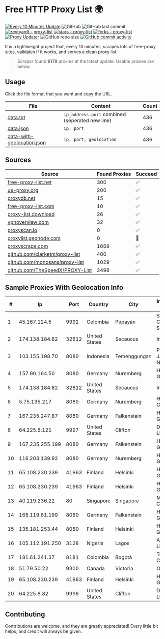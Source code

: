 
# Free HTTP Proxy List 🌍

[![Every 10 Minutes Update](https://github.com/mertguvencli/http-proxy-list/actions/workflows/main.yml/badge.svg?branch=main)](https://github.com/mertguvencli/http-proxy-list/actions/workflows/main.yml)
![GitHub](https://img.shields.io/github/license/mertguvencli/http-proxy-list)
![GitHub last commit](https://img.shields.io/github/last-commit/mertguvencli/http-proxy-list)
[![zevtyardt - proxy-list](https://img.shields.io/static/v1?label=zevtyardt&message=proxy-list&color=blue&logo=github)](https://github.com/zevtyardt/proxy-list "Go to GitHub repo")
[![stars - proxy-list](https://img.shields.io/github/stars/zevtyardt/proxy-list?style=social)](https://github.com/zevtyardt/proxy-list)
[![forks - proxy-list](https://img.shields.io/github/forks/zevtyardt/proxy-list?style=social)](https://github.com/zevtyardt/proxy-list)
[![Proxy Updater](https://github.com/zevtyardt/proxy-list/workflows/Proxy%20Updater/badge.svg)](https://github.com/zevtyardt/proxy-list/actions?query=workflow:"Proxy+Updater")
![GitHub repo size](https://img.shields.io/github/repo-size/zevtyardt/proxy-list)
[![GitHub commit activity](https://img.shields.io/github/commit-activity/m/zevtyardt/proxy-list?logo=commits)](https://github.com/zevtyardt/proxy-list/commits/main)

It is a lightweight project that, every 10 minutes, scrapes lots of free-proxy sites, validates if it works, and serves a clean proxy list.

> Scraper found **6179** proxies at the latest update. Usable proxies are below.

## Usage

Click the file format that you want and copy the URL.

|File|Content|Count|
|----|-------|-----|
|[data.txt](https://raw.githubusercontent.com/mertguvencli/http-proxy-list/main/proxy-list/data.txt)|`ip_address:port` combined (seperated new line)|436|
|[data.json](https://raw.githubusercontent.com/mertguvencli/http-proxy-list/main/proxy-list/data.json)|`ip, port`|436|
|[data-with-geolocation.json](https://raw.githubusercontent.com/mertguvencli/http-proxy-list/main/proxy-list/data-with-geolocation.json)|`ip, port, geolocation`|436|

## Sources

|Source|Found Proxies|Succeed|
|------|-------------|-------|
|[free-proxy-list.net](https://free-proxy-list.net)|300|✅|
|[us-proxy.org](https://www.us-proxy.org)|200|✅|
|[proxydb.net](http://proxydb.net)|15|✅|
|[free-proxy-list.com](https://free-proxy-list.com/?page=&port=&type%5B%5D=http&type%5B%5D=https&up_time=0&search=Search)|10|✅|
|[proxy-list.download](https://www.proxy-list.download/HTTP)|26|✅|
|[vpnoverview.com](https://vpnoverview.com/privacy/anonymous-browsing/free-proxy-servers)|32|✅|
|[proxyscan.io](https://www.proxyscan.io)|0|✅|
|[proxylist.geonode.com](https://proxylist.geonode.com/api/proxy-list?limit=300&page=1&sort_by=lastChecked&sort_type=desc&protocols=http,https)|0|🚫|
|[proxyscrape.com](https://api.proxyscrape.com/v2/?request=displayproxies&protocol=http&timeout=10000&country=all&ssl=all&anonymity=all)|1669|✅|
|[github.com/clarketm/proxy-list](https://raw.githubusercontent.com/clarketm/proxy-list/master/proxy-list-raw.txt)|400|✅|
|[github.com/monosans/proxy-list](https://raw.githubusercontent.com/monosans/proxy-list/main/proxies/http.txt)|1029|✅|
|[github.com/TheSpeedX/PROXY-List](https://raw.githubusercontent.com/TheSpeedX/PROXY-List/master/http.txt)|2498|✅|


## Sample Proxies With Geolocation Info

|#|Ip|Port|Country|City|Internet Service Provider|
|-|--|----|-------|----|-------------------------|
|1|45.167.124.5|9992|Colombia|Popayán|Sepcom Comunicaciones SAS|
|2|174.138.184.82|32812|United States|Secaucus|Interserver, Inc|
|3|103.155.198.70|8080|Indonesia|Temenggungan|PT Lintas Jaringan Nusantara|
|4|157.90.164.50|8080|Germany|Nuremberg|Hetzner Online GmbH|
|5|174.138.184.82|32812|United States|Secaucus|Interserver, Inc|
|6|5.75.135.217|8080|Germany|Nuremberg|Hetzner Online GmbH|
|7|167.235.247.87|8080|Germany|Falkenstein|Hetzner Online GmbH|
|8|64.225.8.121|9997|United States|Clifton|DigitalOcean, LLC|
|9|167.235.255.199|8080|Germany|Falkenstein|Hetzner Online GmbH|
|10|116.203.139.92|8080|Germany|Nuremberg|Hetzner Online GmbH|
|11|65.108.230.239|41963|Finland|Helsinki|Hetzner Online GmbH|
|12|65.108.230.239|41963|Finland|Helsinki|Hetzner Online GmbH|
|13|40.119.236.22|80|Singapore|Singapore|Microsoft Corporation|
|14|168.119.61.199|8080|Germany|Falkenstein|Hetzner Online GmbH|
|15|135.181.253.44|8080|Finland|Helsinki|Hetzner Online GmbH|
|16|105.112.191.250|3128|Nigeria|Lagos|Airtel Networks Limited|
|17|181.61.241.37|8181|Colombia|Bogotá|Telmex Colombia S.A.|
|18|51.79.50.22|9300|Canada|Victoria|OVH SAS|
|19|65.108.230.239|41963|Finland|Helsinki|Hetzner Online GmbH|
|20|64.225.8.82|9998|United States|Clifton|DigitalOcean, LLC|



## Contributing

Contributions are welcome, and they are greatly appreciated! Every
little bit helps, and credit will always be given.

